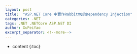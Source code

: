 ```yaml
---
layout: post
title:  "ASP.NET Core 中實作RabbitMQ的Dependency Injection"
categories: .NET
tags: .NET .NETCore ASP.NET DI
author: XuPeiYao
excerpt_separator: <!--more-->
---
```


- content
{:toc}



<!--more-->

